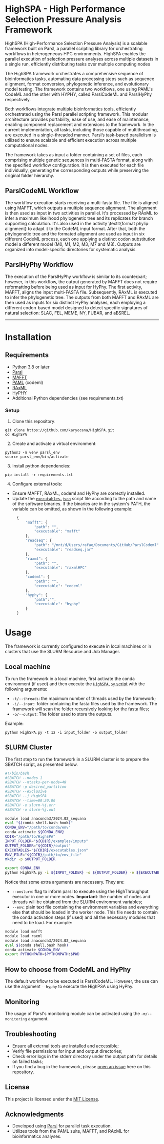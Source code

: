 # HighSPA - High Performance Selection Pressure Analysis Framework
HighSPA (High-Performance Selection Pressure Analysis) is a scalable framework built on Parsl, a parallel scripting library for orchestrating workflows in heterogeneous HPC environments. HighSPA enables the parallel execution of selection pressure analyses across multiple datasets in a single run, efficiently distributing tasks over multiple computing nodes

The HighSPA framework orchestrates a comprehensive sequence of bioinformatics tasks, automating data processing steps such as sequence alignment, format conversion, phylogenetic inference, and evolutionary model testing. The framework contains two workflows, one using PAML's CodeML and the other with HYPHY, called ParslCodeML and ParslHyPhy respectively.

Both workflows integrate multiple bioinformatics tools, efficiently orchestrated using the Parsl parallel scripting framework. This modular architecture provides portability, ease of use, and ease of maintenance, enabling component replacement and extensions to the framework. In the current implementation, all tasks, including those capable of multithreading, are executed in a single-threaded manner. Parsl’s task-based parallelism is utilized to ensure scalable and efficient execution across multiple computational nodes.

The framework takes as input a folder containing a set of files, each comprising multiple genetic sequences in multi-FASTA format, along with the specified workflow configuration. It is then executed for each file individually, generating the corresponding outputs while preserving the original folder hierarchy.

## ParslCodeML Workflow

The workflow execution starts receiving a multi-fasta file. The file is aligned using MAFFT, which outputs a multiple sequence alignment. The alignment is then used as input in two activities in parallel. It's processed by RAxML to infer a maximum likelihood phylogenetic tree and its replicates for branch supporting calculation. It's also used in the activity \textit{format phylip alignment} to adapt it to the CodeML input format. After that, both the phylogenetic tree and the formated alignment are used as input in six different CodeML process, each one applying a distinct codon substitution model a different model (M0, M1, M2, M3, M7 and M8). Outputs are organized into model-specific directories for systematic analysis.


## ParslHyPhy Workflow

The execution of the ParslHyPhy workflow is similar to its counterpart; however, in this workflow, the output generated by MAFFT does not require reformatting before being used as input for HyPhy. The first activity, MAFFT, aligns the input multi-FASTA file. Subsequently, RAxML is executed to infer the phylogenetic tree. The outputs from both MAFFT and RAxML are then used as inputs for six distinct HyPhy analyses, each employing a different codon-based model designed to detect specific signatures of natural selection: SLAC, FEL, MEME, NY, FUBAR, and aBSREL.

---
# Installation
## Requirements
- [Python](https://www.python.org/) 3.8 or later
- [Parsl](https://parsl-project.org/)
- [MAFFT](https://mafft.cbrc.jp/)
- [PAML](http://abacus.gene.ucl.ac.uk/software/paml.html) (codeml)
- [RAxML](https://cme.h-its.org/exelixis/web/software/raxml/)
- [HyPHY](https://hyphy.org/)
- Additional Python dependencies (see requirements.txt)
  
### Setup
1. Clone this repository:
```
git clone https://github.com/karyocana/HighSPA.git
cd HighSPA
```
2. Create and activate a virtual environment:
```
python3 -m venv parsl_env
source parsl_env/bin/activate
```
3. Install python dependencies:
```
pip install -r requirements.txt
```
4. Configure external tools:
- Ensure MAFFT, RAxML, codeml and HyPhy are correctly installed.
- Update the [``executables.json``](./src/executables.json) script file according to the path and name of the software binaries. If the binaries are in the system's PATH, the variable can be omitted, as shown in the following example:
  ```javascript
    {
        "mafft": {
            "path": "",
            "executable": "mafft"
        },
        "readseq": {
            "path": "/mnt/d/Users/rafae/Documents/GitHub/ParslCodeml",
            "executable": "readseq.jar"
        },
        "raxml": {
            "path": "",
            "executable": "raxmlHPC"
        },
        "codeml": {
            "path": "",
            "executable": "codeml"
        },
        "hyphy": {
            "path":"",
            "executable": "hyphy"
        }
    }

  ```

# Usage

The framework is currently configured to execute in local machines or in clusters that use the SLURM Resource and Job Manager.

## Local machine

To run the framework in a local machine, first activate the conda environment (if used) and then execute the [``HighSPA.py`` script](./src/HighSPA.py) with the following arguments:

- ``-t/--threads``: the maximum number of threads used by the framework;
- ``-i/--input``: folder containing the fasta files used by the framework. The framework will scan the folder recursively looking for the fasta files;
- ``-o/--output``: The folder used to store the outputs.

Example: 
```
python HighSPA.py -t 12 -i input_folder -o output_folder
```

## SLURM Cluster

The first step to run the framework in a SLURM cluster is to prepare the SBATCH script, as presented below.

```sh
#!/bin/bash
#SBATCH --nodes 1
#SBATCH --ntasks-per-node=48
#SBATCH -p desired_partition
#SBATCH --exclusive
#SBATCH --j HighSPA
#SBATCH --time=00:20:00
#SBATCH -e slurm-%j.err
#SBATCH -o slurm-%j.out

module load anaconda3/2024.02_sequana
eval "$(conda shell.bash hook)"
CONDA_ENV="/path/to/conda/env"
conda activate ${CONDA_ENV}
CDIR="/path/to/HighSPA"
INPUT_FOLDER="${CDIR}/examples/inputs"
OUTPUT_FOLDER="${CDIR}/output"
EXECUTABLES="${CDIR}/executables.json"
ENV_FILE="${CDIR}/path/to/env_file"
mkdir -p $OUTPUT_FOLDER

export CONDA_ENV
python HighSPA.py -i ${INPUT_FOLDER} -o ${OUTPUT_FOLDER} -e ${EXECUTABLES} -env ${ENV_FILE} --onslurm

```

Notice that some extra arguments are necessary. They are:

- ``--onslurm``: flag to inform parsl to execute using the HighThroughput executor in one or more nodes. __Important__: the number of nodes and threads will be obtained from the SLURM environment variables;
- ``--env``: plain text file containing the environment variables and everything else that should be loaded in the worker node. This file needs to contain the conda activation steps (if used) and all the necessary modules that need to be load. For example:

```sh
module load mafft
module load raxml
module load anaconda3/2024.02_sequana
eval $(conda shell.bash hook)
conda activate $CONDA_ENV
export PYTHONPATH=$PYTHONPATH:$PWD
```

## How to choose from CodeML and HyPhy

The default workflow to be executed is ParslCodeML. However, the use can use the argument ``--hyphy`` to execute the HighPSA using HyPhy.

## Monitoring

The usage of Parsl's monitoring module can be activated using the ``-m/--monitoring`` argument.


## Troubleshooting
- Ensure all external tools are installed and accessible;
- Verify file permissions for input and output directories;
- Check error logs in the stderr directory under the output path for details on failed tasks;
- If you find a bug in the framework, please [open an issue](https://github.com/karyocana/HighSPA/issues) here on this repository.

## License
This project is licensed under the [MIT License](./LICENSE).

## Acknowledgments
- Developed using [Parsl](https://parsl-project.org/) for parallel task execution.
- Utilizes tools from the PAML suite, MAFFT, and RAxML for bioinformatics analyses.
